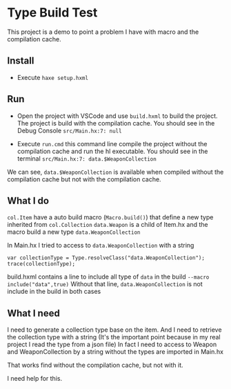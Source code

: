 # Type Build Test

This project is a demo to point a problem I have with macro and the compilation cache.

## Install

- Execute ```haxe setup.hxml```

## Run

- Open the project with VSCode and use ```build.hxml``` to build the project. The project is build with the compilation cache.
  You should see in the Debug Console ```src/Main.hx:7: null```

- Execute ```run.cmd``` this command line compile the project without the compilation cache and run the hl executable. 
  You should see in the terminal ```src/Main.hx:7: data.$WeaponCollection```

We can see, ```data.$WeaponCollection``` is available when compiled without the compilation cache but not with the compilation cache.

## What I do

```col.Item``` have a auto build macro (```Macro.build()```) that define a new type inherited from ```col.Collection```
```data.Weapon``` is a child of Item.hx and the macro build a new type ```data.WeaponCollection```

In Main.hx I tried to access to ```data.WeaponCollection``` with a string 
```
var collectionType = Type.resolveClass("data.WeaponCollection");
trace(collectionType);
```

build.hxml contains a line to include all type of ```data``` in the build ```--macro include("data",true)```
Without that line, ```data.WeaponCollection``` is not include in the build in both cases


## What I need

I need to generate a collection type base on the item. And I need to retrieve the collection type with a string (It's the important point because in my real project I read the type from a json file)
In fact I need to access to Weapon and WeaponCollection by a string without the types are imported in Main.hx

That works find without the compilation cache, but not with it.

I need help for this.